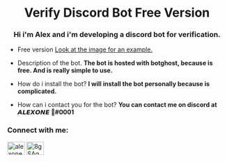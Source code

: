 <h1 align="center">Verify Discord Bot Free Version</h1>
<h3 align="center">Hi i'm Alex and i'm developing a discord bot for verification.</h3>

- Free version [Look at the image for an example.](https://ibb.co/4ZY1Dcm)

- Description of the bot. **The bot is hosted with botghost, because is free. And is really simple to use.**

- How do i install the bot? **I will install the bot personally because is complicated.**

- How can i contact you for the bot? **You can contact me on discord at 𝘼𝙇𝙀𝙓𝙊𝙉𝙀 💎#0001**

<h3 align="left">Connect with me:</h3>
<p align="left">
<a href="https://www.youtube.com/c/alexone._" target="blank"><img align="center" src="https://raw.githubusercontent.com/rahuldkjain/github-profile-readme-generator/master/src/images/icons/Social/youtube.svg" alt="alexone._" height="30" width="40" /></a>
<a href="https://discord.gg/8gSAgQdZNf" target="blank"><img align="center" src="https://raw.githubusercontent.com/rahuldkjain/github-profile-readme-generator/master/src/images/icons/Social/discord.svg" alt="8gSAgQdZNf" height="30" width="40" /></a>
</p>
